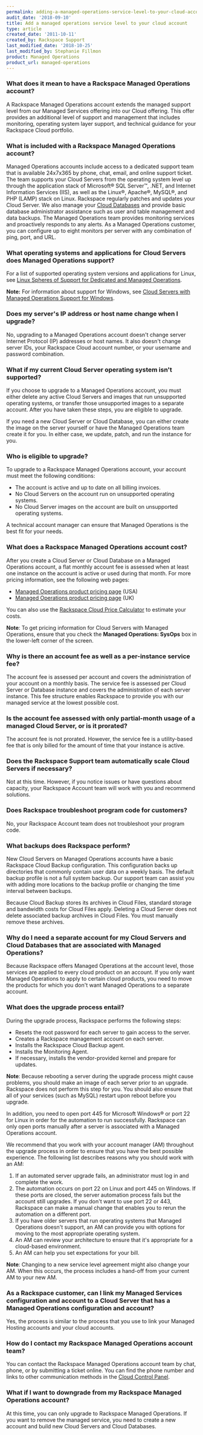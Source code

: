 ```yaml
---
permalink: adding-a-managed-operations-service-level-to-your-cloud-account/
audit_date: '2018-09-10'
title: Add a managed operations service level to your cloud account
type: article
created_date: '2011-10-11'
created_by: Rackspace Support
last_modified_date: '2018-10-25'
last_modified_by: Stephanie Fillmon
product: Managed Operations
product_url: managed-operations
---
```


### What does it mean to have a Rackspace Managed Operations account?

A Rackspace Managed Operations account extends the managed support level
from our Managed Services offering into our Cloud offering. This offer
provides an additional level of support and management that includes
monitoring, operating system layer support, and technical guidance for
your Rackspace Cloud portfolio.

### What is included with a Rackspace Managed Operations account?

Managed Operations accounts include access to a dedicated support team
that is available 24x7x365 by phone, chat, email, and online support ticket.
The team supports your Cloud Servers from the operating system level up
through the application stack of Microsoft&reg; SQL Server&trade;, .NET,
and Internet Information Services (IIS), as well as the
Linux&reg;, Apache&reg;, MySQL&reg;, and PHP (LAMP) stack on Linux.
Rackspace regularly patches and updates your Cloud Server. We also manage your
[Cloud
Databases](https://www.rackspace.com/cloud/public/databases/) and provide
basic database administrator assistance such as user and table
management and data backups. The Managed Operations team provides monitoring
services and proactively responds to any alerts. As a Managed Operations
customer, you can configure up to eight monitors per server with any
combination of ping, port, and URL.

### What operating systems and applications for Cloud Servers does Managed Operations support?

For a list of supported operating system versions and applications for Linux,
see [Linux
Spheres of Support for Dedicated and Managed
Operations](/support/how-to/linux-spheres-of-support-for-dedicated-and-managed-ops).

**Note:** For information about support for Windows, see [Cloud Servers
with Managed Operations Support for
Windows](/support/how-to/cloud-servers-with-managed-operations-support-for-windows).

### Does my server's IP address or host name change when I upgrade?

No, upgrading to a Managed Operations account doesn't change server Internet
Protocol (IP) addresses or host names. It also doesn't change server IDs, your
Rackspace Cloud account number, or your username and password combination.

### What if my current Cloud Server operating system isn't supported?

If you choose to upgrade to a Managed Operations account, you must
either delete any active Cloud Servers and images that run unsupported
operating systems, or transfer those unsupported images to a separate
account. After you have taken these steps, you are eligible to upgrade.

If you need a new Cloud Server or Cloud Database, you can either
create the image on the server yourself or have the Managed Operations team
create it for you. In either case, we update, patch, and run the instance for
you.

### Who is eligible to upgrade?

To upgrade to a Rackspace Managed Operations account, your account must
meet the following conditions:

-   The account is active and up to date on all billing invoices.
-   No Cloud Servers on the account run on unsupported operating systems.
-   No Cloud Server images on the account are built on unsupported
    operating systems.

A technical account manager can ensure that Managed
Operations is the best fit for your needs.

### What does a Rackspace Managed Operations account cost?

After you create a Cloud Server or Cloud Database on a Managed
Operations account, a flat monthly account fee is assessed when at
least one instance on the account is active or used during that month.
For more pricing information, see the following web pages:

-   [Managed Operations product pricing
    page](https://www.rackspace.com/cloud/managed_cloud/pricing/) (USA)
-   [Managed Operations product pricing
    page](https://www.rackspace.co.uk/cloud/servers/pricing) (UK)

You can also use the [Rackspace Cloud Price
Calculator](https://www.rackspace.com/calculator/) to estimate your costs.

**Note**: To get pricing information for Cloud Servers with Managed Operations,
ensure that you check the **Managed Operations: SysOps** box in the lower-left
corner of the screen.

### Why is there an account fee as well as a per-instance service fee?

The account fee is assessed per account and covers the administration of your
account on a monthly basis. The service fee is assessed per Cloud Server or
Database instance and covers the administration of each server instance. This
fee structure enables Rackspace to provide you with our managed service at the
lowest possible cost.

### Is the account fee assessed with only partial-month usage of a managed Cloud Server, or is it prorated?

The account fee is not prorated. However, the service fee is a
utility-based fee that is only billed for the amount of time that your
instance is active.

### Does the Rackspace Support team automatically scale Cloud Servers if necessary?

Not at this time. However, if you notice issues or have questions about
capacity, your Rackspace Account team will work with you and recommend
solutions.

### Does Rackspace troubleshoot program code for customers?

No, your Rackspace Account team does not troubleshoot your program code.

### What backups does Rackspace perform?

New Cloud Servers on Managed Operations accounts have a basic Rackspace
Cloud Backup configuration. This configuration backs up directories that
commonly contain user data on a weekly basis. The default backup profile is
not a full system backup. Our support team can assist you with adding more
locations to the backup profile or changing the time interval between
backups.

Because Cloud Backup stores its archives in Cloud Files, standard storage and
bandwidth costs for Cloud Files apply. Deleting a Cloud Server does
not delete associated backup archives in Cloud Files. You must manually remove
these archives.

### Why do I need a separate account for my Cloud Servers and Cloud Databases that are associated with Managed Operations?

Because Rackspace offers Managed Operations at the account level, those
services are applied to every cloud product on an account. If you only want
Managed Operations to apply to certain cloud products, you need to move the
products for which you don't want Managed Operations to a separate account.

### What does the upgrade process entail?

During the upgrade process, Rackspace performs the following steps:

- Resets the root password for each server to gain access to the server.
- Creates a Rackspace management account on each server.
- Installs the Rackspace Cloud Backup agent.
- Installs the Monitoring Agent.
- If necessary, installs the vendor-provided kernel and prepare for updates.

**Note**: Because rebooting a server during the upgrade process might cause
problems, you should make an image of each server prior to an upgrade.
Rackspace does not perform this step for you. You should also ensure that all
of your services (such as MySQL) restart upon reboot before you upgrade.

 In addition, you need to open port 445 for Microsoft Windows&reg; or port
 22 for Linux in order for the automation to run successfully. Rackspace
 can only open ports manually after a server is associated with a Managed
 Operations account.

We recommend that you work with your account manager (AM) throughout the
upgrade process in order to ensure that you have the best possible
experience. The following list describes reasons why you should work with an
AM:

1. If an automated server upgrade fails, an administrator must log in and
   complete the work.
2. The automation occurs on port 22 on Linux and port 445 on Windows. If these
   ports are closed, the server automation process fails but the account still
   upgrades. If you don't want to use port 22 or 443, Rackspace can make a
   manual change that enables you to rerun the automation on a different port.
3. If you have older servers that run operating systems that Managed
   Operations doesn't support, an AM can provide you with options for moving
   to the most appropriate operating system.
4. An AM can review your architecture to ensure that it's appropriate for a
   cloud-based environment.
5. An AM can help you set expectations for your bill.

**Note**: Changing to a new service level agreement might also change your AM.
When this occurs, the process includes a hand-off from your current AM to your
new AM.

### As a Rackspace customer, can I link my Managed Services configuration and account to a Cloud Server that has a Managed Operations configuration and account?

Yes, the process is similar to the process that you use to link your Managed
Hosting accounts and your cloud accounts.

### How do I contact my Rackspace Managed Operations account team?

You can contact the Rackspace Managed Operations account team by chat,
phone, or by submitting a ticket online. You can find the phone number and
links to other communication methods in the [Cloud Control
Panel](https://login.rackspace.com).

### What if I want to downgrade from my Rackspace Managed Operations account?

At this time, you can only upgrade to Rackspace Managed Operations.
If you want to remove the managed service, you need to create a new account
and build new Cloud Servers and Cloud Databases.
